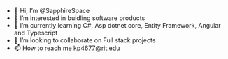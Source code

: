 - 👋 Hi, I’m @SapphireSpace
- 👀 I’m interested in buidling software products
- 🌱 I’m currently learning C#, Asp dotnet core, Entity Framework, Angular and Typescript
- 💞️ I’m looking to collaborate on Full stack projects
- 📫 How to reach me kp4677@rit.edu

<!---
SapphireSpace/SapphireSpace is a ✨ special ✨ repository because its `README.md` (this file) appears on your GitHub profile.
You can click the Preview link to take a look at your changes.
--->
